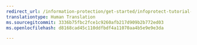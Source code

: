 ```yaml
---
redirect_url: /information-protection/get-started/infoprotect-tutorial-step4
translationtype: Human Translation
ms.sourcegitcommit: 3336b75fbc2fce1c9260afb217d909b2b772ed03
ms.openlocfilehash: d8168cad45c110ddfbdf4a11070aa4b5e9e9e3da

---
```




<!--HONumber=Sep16_HO4-->


